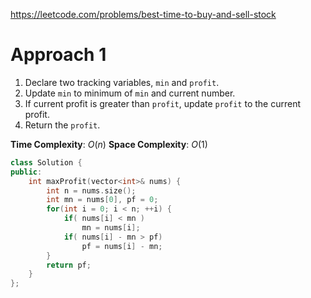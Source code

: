 https://leetcode.com/problems/best-time-to-buy-and-sell-stock

# Approach 1

1. Declare two tracking variables, `min` and `profit`.
2. Update `min` to minimum of `min` and current number.
3. If current profit is greater than `profit`, update `profit` to the current profit.
4. Return the `profit`.

**Time Complexity**: $O(n)$
**Space Complexity**: $O(1)$

```cpp
class Solution {
public:
    int maxProfit(vector<int>& nums) {
        int n = nums.size();
        int mn = nums[0], pf = 0;
        for(int i = 0; i < n; ++i) {
            if( nums[i] < mn )
                mn = nums[i];
            if( nums[i] - mn > pf)
                pf = nums[i] - mn;
        }
        return pf;
    }
};
```

